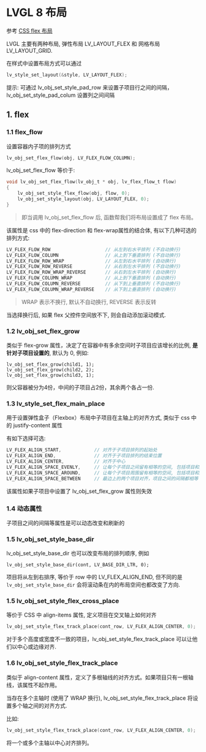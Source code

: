 

# LVGL 8 布局

参考 [CSS flex 布局](https://www.runoob.com/w3cnote/flex-grammar.html)


LVGL 主要有两种布局, 弹性布局 LV_LAYOUT_FLEX 和 网格布局 LV_LAYOUT_GRID.

在样式中设置布局方式可以通过 

```c
lv_style_set_layout(&style, LV_LAYOUT_FLEX);
```

提示: 可通过 lv_obj_set_style_pad_row 来设置子项目行之间的间隔， lv_obj_set_style_pad_colum 设置列之间间隔

## 1. flex

### 1.1 flex_flow

设置容器内子项的排列方式

```c
lv_obj_set_flex_flow(obj, LV_FLEX_FLOW_COLUMN);
```

lv_obj_set_flex_flow 等价于:

```c
void lv_obj_set_flex_flow(lv_obj_t * obj, lv_flex_flow_t flow)
{
    lv_obj_set_style_flex_flow(obj, flow, 0);
    lv_obj_set_style_layout(obj, LV_LAYOUT_FLEX, 0);
}
```

> 即当调用 lv_obj_set_flex_flow 后, 函数帮我们将布局设置成了 flex 布局。

该属性是 css 中的 flex-direction 和 flex-wrap属性的结合体, 有以下几种可选的排列方式:

```c
LV_FLEX_FLOW_ROW                    // 从左到右水平排列 (不自动换行)
LV_FLEX_FLOW_COLUMN                 // 从上到下垂直排列 (不自动换行)
LV_FLEX_FLOW_ROW_WRAP               // 从左到右水平排列 (自动换行)
LV_FLEX_FLOW_ROW_REVERSE            // 从右到左水平排列 (不自动换行)
LV_FLEX_FLOW_ROW_WRAP_REVERSE       // 从右到左水平排列 (自动换行)
LV_FLEX_FLOW_COLUMN_WRAP            // 从上到下垂直排列 (自动换行)
LV_FLEX_FLOW_COLUMN_REVERSE         // 从下到上垂直排列 (不自动换行)
LV_FLEX_FLOW_COLUMN_WRAP_REVERSE    // 从下到上垂直排列 (自动换行)
```

> WRAP 表示不换行, 默认不自动换行, REVERSE 表示反转

当选择换行后, 如果 flex 父控件空间放不下, 则会自动添加滚动模式.



### 1.2 lv_obj_set_flex_grow

类似于 flex-grow 属性，决定了在容器中有多余空间时子项目应该增长的比例, **是针对子项目设置的**, 默认为 0, 例如:

```
lv_obj_set_flex_grow(child1, 1);
lv_obj_set_flex_grow(child2, 2);
lv_obj_set_flex_grow(child3, 1);
```

则父容器被分为4份，中间的子项目占2份，其余两个各占一份.


### 1.3 lv_style_set_flex_main_place

用于设置弹性盒子（Flexbox）布局中子项目在主轴上的对齐方式, 类似于 css 中的  justify-content 属性

有如下选择可选:

```c
LV_FLEX_ALIGN_START,            // 对齐于子项目排列的起始处
LV_FLEX_ALIGN_END,              // 对齐于子项目排列的结束位置
LV_FLEX_ALIGN_CENTER,           // 对齐于中心
LV_FLEX_ALIGN_SPACE_EVENLY,     // 让每个子项目之间留有相等的空间, 包括项目和边框之间间隔
LV_FLEX_ALIGN_SPACE_AROUND,     // 让每个子项目周围留有相等的空间, 包括项目和边框之间间隔
LV_FLEX_ALIGN_SPACE_BETWEEN     // 最边上的两个项目对齐，项目之间的间隔都相等
```

该属性如果子项目中设置了 lv_obj_set_flex_grow 属性则失效

### 1.4 动态属性

子项目之间的间隔等属性是可以动态改变和刷新的


### 1.5 lv_obj_set_style_base_dir

lv_obj_set_style_base_dir 也可以改变布局的排列顺序, 例如 

```
lv_obj_set_style_base_dir(cont, LV_BASE_DIR_LTR, 0);
```

项目将从左到右排序, 等价于 row 中的 LV_FLEX_ALIGN_END, 但不同的是 `lv_obj_set_style_base_dir` 会将滚动条在内的布局空间也都改变了方向.

### 1.5 lv_obj_set_style_flex_cross_place


等价于 CSS 中 align-items 属性, 定义项目在交叉轴上如何对齐

```c
lv_obj_set_style_flex_track_place(cont_row, LV_FLEX_ALIGN_CENTER, 0);
```

对于多个高度或宽度不一致的项目，lv_obj_set_style_flex_track_place 可以让他们以中心或边缘对齐.

### 1.6 lv_obj_set_style_flex_track_place

类似于 align-content 属性，定义了多根轴线的对齐方式。如果项目只有一根轴线，该属性不起作用。

当存在多个主轴时 (使用了 WRAP 换行), lv_obj_set_style_flex_track_place 将设置多个轴之间的对齐方式.

比如:

```c
lv_obj_set_style_flex_track_place(cont_row, LV_FLEX_ALIGN_CENTER, 0);
```

将一个或多个主轴以中心对齐排列。


